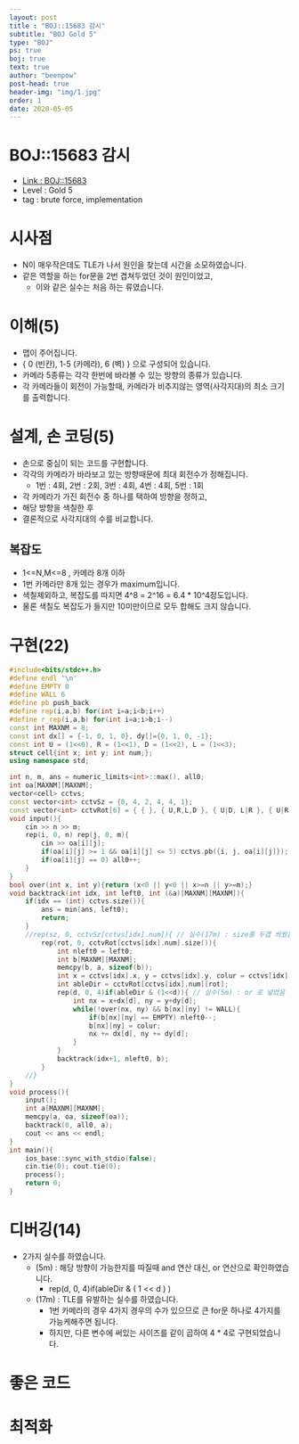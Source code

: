 ```yaml
---
layout: post
title : "BOJ::15683 감시"
subtitle: "BOJ Gold 5"
type: "BOJ"
ps: true
boj: true
text: true
author: "beenpow"
post-head: true
header-img: "img/1.jpg"
order: 1
date: 2020-05-05
---
```

# BOJ::15683 감시
- [Link : BOJ::15683](https://www.acmicpc.net/problem/15683)
- Level : Gold 5
- tag : brute force, implementation

# 시사점
- N이 매우작은데도 TLE가 나서 원인을 찾는데 시간을 소모하였습니다.
- 같은 역할을 하는 for문을 2번 겹쳐두었던 것이 원인이었고,
  - 이와 같은 실수는 처음 하는 류였습니다.

# 이해(5)
- 맵이 주어집니다.
- { 0 (빈칸), 1-5 (카메라), 6 (벽) } 으로 구성되어 있습니다.
- 카메라 5종류는 각각 한번에 바라볼 수 있는 방향의 종류가 있습니다.
- 각 카메라들이 회전이 가능할때, 카메라가 비추지않는 영역(사각지대)의 최소 크기를 출력합니다.

# 설계, 손 코딩(5)
- 손으로 중심이 되는 코드를 구현합니다.
- 각각의 카메라가 바라보고 있는 방향때문에 최대 회전수가 정해집니다.
  - 1번 : 4회, 2번 : 2회, 3번 : 4회, 4번 : 4회, 5번 : 1회
- 각 카메라가 가진 회전수 중 하나를 택하여 방향을 정하고,
- 해당 방향을 색칠한 후
- 결론적으로 사각지대의 수를 비교합니다.

## 복잡도
- 1<=N,M<=8 , 카메라 8개 이하
- 1번 카메라만 8개 있는 경우가 maximum입니다.
- 색칠제외하고, 복잡도를 따지면 4^8 = 2^16 = 6.4 * 10^4정도입니다.
- 물론 색칠도 복잡도가 들지만 10미만이므로 모두 합해도 크지 않습니다.

# 구현(22)

```cpp
#include<bits/stdc++.h>
#define endl '\n'
#define EMPTY 0
#define WALL 6
#define pb push_back
#define rep(i,a,b) for(int i=a;i<b;i++)
#define r_rep(i,a,b) for(int i=a;i>b;i--)
const int MAXNM = 8;
const int dx[] = {-1, 0, 1, 0}, dy[]={0, 1, 0, -1};
const int U = (1<<0), R = (1<<1), D = (1<<2), L = (1<<3);
struct cell{int x; int y; int num;};
using namespace std;

int n, m, ans = numeric_limits<int>::max(), all0;
int oa[MAXNM][MAXNM];
vector<cell> cctvs;
const vector<int> cctvSz = {0, 4, 2, 4, 4, 1};
const vector<int> cctvRot[6] = { { }, { U,R,L,D }, { U|D, L|R }, { U|R, R|D, D|L, L|U }, { L|U|R, U|R|D, R|D|L, D|L|U }, { U|R|D|L } };
void input(){
    cin >> n >> m;
    rep(i, 0, n) rep(j, 0, m){
        cin >> oa[i][j];
        if(oa[i][j] >= 1 && oa[i][j] <= 5) cctvs.pb({i, j, oa[i][j]});
        if(oa[i][j] == 0) all0++;
    }
}
bool over(int x, int y){return (x<0 || y<0 || x>=n || y>=m);}
void backtrack(int idx, int left0, int (&a)[MAXNM][MAXNM]){
    if(idx == (int) cctvs.size()){
        ans = min(ans, left0);
        return;
    }
    //rep(sz, 0, cctvSz[cctvs[idx].num]){ // 실수(17m) : size를 두겹 씌웠음
        rep(rot, 0, cctvRot[cctvs[idx].num].size()){
            int nleft0 = left0;
            int b[MAXNM][MAXNM];
            memcpy(b, a, sizeof(b));
            int x = cctvs[idx].x, y = cctvs[idx].y, colur = cctvs[idx].num;
            int ableDir = cctvRot[cctvs[idx].num][rot];
            rep(d, 0, 4)if(ableDir & (1<<d)){ // 실수(5m) : or 로 넣었음
                int nx = x+dx[d], ny = y+dy[d];
                while(!over(nx, ny) && b[nx][ny] != WALL){
                    if(b[nx][ny] == EMPTY) nleft0--;
                    b[nx][ny] = colur;
                    nx += dx[d], ny += dy[d];
                }
            }
            backtrack(idx+1, nleft0, b);
        }
    //}
}
void process(){
    input();
    int a[MAXNM][MAXNM];
    memcpy(a, oa, sizeof(oa));
    backtrack(0, all0, a);
    cout << ans << endl;
}
int main(){
    ios_base::sync_with_stdio(false);
    cin.tie(0); cout.tie(0);
    process();
    return 0;
}
```

# 디버깅(14)
- 2가지 실수를 하였습니다.
  - (5m) : 해당 방향이 가능한지를 따질때 and 연산 대신, or 연산으로 확인하였습니다.
    - rep(d, 0, 4)if(ableDir & ( 1 << d ) )
  - (17m) : TLE를 유발하는 실수를 하였습니다.
    - 1번 카메라의 경우 4가지 경우의 수가 있으므로 큰 for문 하나로 4가지를 가능케해주면 됩니다.
    - 하지만, 다른 변수에 써있는 사이즈를 같이 곱하여 4 * 4로 구현되었습니다.

# 좋은 코드

# 최적화
